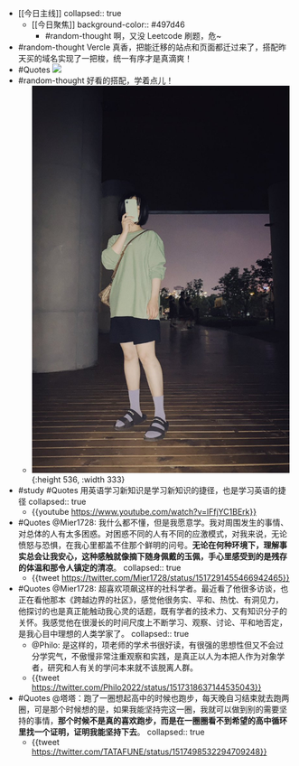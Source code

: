 - [[今日主线]]
  collapsed:: true
	- [[今日聚焦]]
	  background-color:: #497d46
		- #random-thought 啊，又没 Leetcode 刷题，危~
- #random-thought Vercle 真香，把能迁移的站点和页面都迁过来了，搭配昨天买的域名实现了一把梭，统一有序才是真滴爽！
- #Quotes ![](blob:https://web.telegram.org/5fe91151-6298-43d1-a1b0-b9f104634607)
- #random-thought 好看的搭配，学着点儿！
	- ![image.png](../assets/image_1650894583602_0.png){:height 536, :width 333}
- #study #Quotes 用英语学习新知识是学习新知识的捷径，也是学习英语的捷径
  collapsed:: true
	- {{youtube https://www.youtube.com/watch?v=lFfjYC1BErk}}
- #Quotes @Mier1728: 我什么都不懂，但是我愿意学。我对周围发生的事情、对总体的人有太多困惑。对困惑不同的人有不同的应激模式，对我来说，无论愤怒与恐惧，在我心里都盖不住那个鲜明的问号。**无论在何种环境下，理解事实总会让我安心，这种感触就像摘下随身佩戴的玉佩，手心里感受到的是残存的体温和那令人镇定的清凉**。
  collapsed:: true
	- {{tweet https://twitter.com/Mier1728/status/1517291455466942465}}
- #Quotes @Mier1728: 超喜欢项飙这样的社科学者。最近看了他很多访谈，也正在看他那本《跨越边界的社区》，感觉他很务实、平和、热忱、有洞见力，他探讨的也是真正能触动我心灵的话题，既有学者的技术力、又有知识分子的关怀。我感觉他在很漫长的时间尺度上不断学习、观察、讨论、平和地否定，是我心目中理想的人类学家了。
  collapsed:: true
	- @Philo: 是这样的，项老师的学术书很好读，有很强的思想性但又不会过分学究气，不傲慢非常注重观察和实践，是真正以人为本把人作为对象学者，研究和人有关的学问本来就不该脱离人群。
	- {{tweet https://twitter.com/Philo2022/status/1517318637144535043}}
- #Quotes @塔塔：跑了一圈想起高中的时候也跑步，每天晚自习结束就去跑两圈，可是那个时候想的是，如果我能坚持完这一圈，我就可以做到别的需要坚持的事情，**那个时候不是真的喜欢跑步，而是在一圈圈看不到希望的高中循环里找一个证明，证明我能坚持下去**。
  collapsed:: true
	- {{tweet https://twitter.com/TATAFUNE/status/1517498532294709248}}